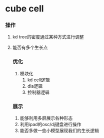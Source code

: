 # cube cell

### 操作

1. kd tree的密度通过某种方式进行调整

2. 能否有多个生长点

   

   ### 优化

   1. 模块化
      1. kd cell逻辑
      2. dla逻辑
      3. 控制器逻辑

   ### 展示

   1. 能够利用多屏展示各种形态
   2. 利用ipad的osc/dj键盘进行操作
   3. 能否多做一些小模型展现我们的生长逻辑

   